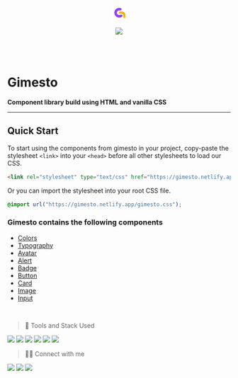 <div style="text-align:center;margin-bottom:2rem">
<img src="assets/favicon/favicon-32x32.png" />

![](/assets/Gimesto.gif)

</div>

</br>

# Gimesto

**Component library build using HTML and vanilla CSS**

---

## Quick Start

To start using the components from gimesto in your project, copy-paste the stylesheet `<link>` into your `<head>` before all other stylesheets to load our CSS.

```html
<link rel="stylesheet" type="text/css" href="https://gimesto.netlify.app/gimesto.css" />
```

Or you can import the stylesheet into your root CSS file.

```css
@import url("https://gimesto.netlify.app/gimesto.css");
```

### Gimesto contains the following components

- [Colors](#colors)
- [Typography](#typography)
- [Avatar](#avatar)
- [Alert](#alert)
- [Badge](#badge)
- [Button](#button)
- [Card](#card)
- [Image](#image)
- [Input](#input)

</br>

> 🚀 Tools and Stack Used

<img src="https://img.shields.io/badge/HTML5-fca311?style=for-the-badge&logo=html5&logoColor=white">
<img src="https://img.shields.io/badge/CSS3-1572B6?style=for-the-badge&logo=css3&logoColor=white"/>
<img src="https://img.shields.io/badge/JavaScript-7b2cbf?style=for-the-badge&logo=javascript&logoColor=F7DF1E"/>
<img src="https://img.shields.io/badge/Visual_Studio_Code-4059ad?style=for-the-badge&logo=visual%20studio%20code&logoColor=white" />
<img src="https://img.shields.io/badge/Figma-ff0054?style=for-the-badge&logo=figma&logoColor=white" />
<img src="https://img.shields.io/badge/Netlify-00C7B7?style=for-the-badge&logo=netlify&logoColor=white" />

</br>

> 👨‍💻 Connect with me
> </br>

<a href="https://twitter.com/vrx29"><img src="https://img.shields.io/badge/Twitter-1DA1F2?style=for-the-badge&logo=twitter&logoColor=white"/></a>
<a href="https://github.com/vrx29/"><img src="https://img.shields.io/badge/GitHub-100000?style=for-the-badge&logo=github&logoColor=white"/></a>
<a href="https://www.linkedin.com/in/vrx29"><img src="https://img.shields.io/badge/LinkedIn-0077B5?style=for-the-badge&logo=linkedin&logoColor=white"/></a>
